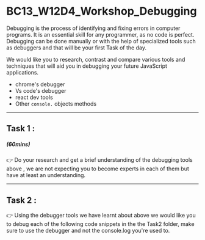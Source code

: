 # BC13_W12D4_Workshop_Debugging

Debugging is the process of identifying and fixing errors in computer programs. It is an essential skill for any programmer, as no code is perfect. Debugging can be done manually or with the help of specialized tools such as debuggers and that will be your first Task of the day.

We would like you to research, contrast and compare various tools and techniques that will aid you in debugging your future JavaScript applications.

- chrome's debugger
- Vs code's debugger
- react dev tools
- Other `console.` objects methods

---

## Task 1 :

##### **(60mins)**

👉 Do your research and get a brief understanding of the debugging tools above , we are not expecting you to become experts in each of them but have at least an understanding.

---

## Task 2 :

👉 Using the debugger tools we have learnt about above we would like you to debug each of the following code snippets in the the Task2 folder, make sure to use the debugger and not the console.log you're used to.
